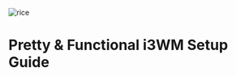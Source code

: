 ![rice](https://github.com/user-attachments/assets/01d09927-135f-4a96-bfa3-acc886f6c95e)

# Pretty & Functional i3WM Setup Guide
